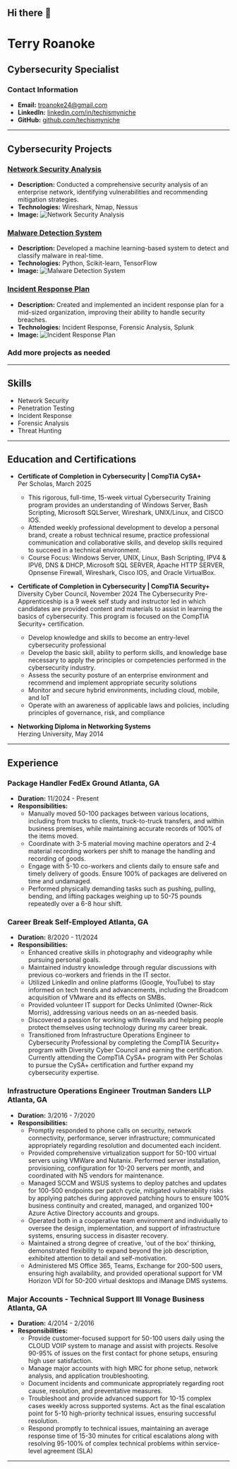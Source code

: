 ## Hi there 👋

<!--
**techismyniche/techismyniche** is a ✨ _special_ ✨ repository because its `README.md` (this file) appears on your GitHub profile.

Here are some ideas to get you started:

- 🔭 I’m currently working on ...
- 🌱 I’m currently learning ...
- 👯 I’m looking to collaborate on ...
- 🤔 I’m looking for help with ...
- 💬 Ask me about ...
- 📫 How to reach me: ...
- 😄 Pronouns: ...
- ⚡ Fun fact: ...
-->


# Terry Roanoke

## Cybersecurity Specialist

### Contact Information
- **Email:** [troanoke24@gmail.com](mailto:troanoke24@gmail.com)
- **LinkedIn:** [linkedin.com/in/techismyniche](https://www.linkedin.com/in/techismyniche)
- **GitHub:** [github.com/techismyniche](https://github.com/techismyniche)

---

## Cybersecurity Projects

### [Network Security Analysis](https://github.com/your-profile/network-security-analysis)
- **Description:** Conducted a comprehensive security analysis of an enterprise network, identifying vulnerabilities and recommending mitigation strategies.
- **Technologies:** Wireshark, Nmap, Nessus
- **Image:** ![Network Security Analysis](URL_to_project_image)

### [Malware Detection System](https://github.com/your-profile/malware-detection-system)
- **Description:** Developed a machine learning-based system to detect and classify malware in real-time.
- **Technologies:** Python, Scikit-learn, TensorFlow
- **Image:** ![Malware Detection System](URL_to_project_image)

### [Incident Response Plan](https://github.com/your-profile/incident-response-plan)
- **Description:** Created and implemented an incident response plan for a mid-sized organization, improving their ability to handle security breaches.
- **Technologies:** Incident Response, Forensic Analysis, Splunk
- **Image:** ![Incident Response Plan](URL_to_project_image)

### Add more projects as needed

---

## Skills
- Network Security
- Penetration Testing
- Incident Response
- Forensic Analysis
- Threat Hunting

---

## Education and Certifications
- **Certificate of Completion in Cybersecurity | CompTIA CySA+**  
  Per Scholas, March 2025
  - This rigorous, full-time, 15-week virtual Cybersecurity Training program provides an understanding of Windows Server, Bash Scripting, Microsoft SQLServer, Wireshark, UNIX/Linux, and CISCO IOS.
  - Attended weekly professional development to develop a personal brand, create a robust technical resume, practice professional communication and collaborative skills, and develop skills required to succeed in a 
    technical environment.
  - Course Focus: Windows Server, UNIX, Linux, Bash Scripting, IPV4 & IPV6, DNS & DHCP, Microsoft SQL SERVER, Apache HTTP SERVER, Opnsense Firewall, Wireshark, Cisco IOS, and Oracle VirtualBox.

- **Certificate of Completion in Cybersecurity | CompTIA Security+**  
  Diversity Cyber Council, November 2024
  The Cybersecurity Pre-Apprenticeship is a 9 week self study and instructor led in which candidates are provided content and materials to assist in learning the basics of cybersecurity. This program is focused on the 
  CompTIA Security+ certification.

  - Develop knowledge and skills to become an entry-level cybersecurity professional
  - Develop the basic skill, ability to perform skills, and knowledge base necessary to apply the principles or competencies performed in the cybersecurity industry.
  - Assess the security posture of an enterprise environment and recommend and implement appropriate security solutions
  - Monitor and secure hybrid environments, including cloud, mobile, and IoT
  - Operate with an awareness of applicable laws and policies, including principles of governance, risk, and compliance

- **Networking Diploma in Networking Systems**  
  Herzing University, May 2014
  
---

## Experience

### Package Handler FedEx Ground Atlanta, GA 
- **Duration:** 11/2024 - Present
- **Responsibilities:**
  - Manually moved 50-100 packages between various locations, including from trucks to clients, truck-to-truck transfers, and within business premises, while maintaining accurate records of 100% of the items moved.
  - Coordinate with 3-5 material moving machine operators and 2-4 material recording workers per shift to manage the handling and recording of goods.
  - Engage with 5-10 co-workers and clients daily to ensure safe and timely delivery of goods. Ensure 100% of packages are delivered on time and undamaged.
  - Performed physically demanding tasks such as pushing, pulling, bending, and lifting packages weighing up to 50-75 pounds repeatedly over a 6-8 hour shift.

### Career Break Self-Employed Atlanta, GA 
- **Duration:** 8/2020 - 11/2024
- **Responsibilities:**
  - Enhanced creative skills in photography and videography while pursuing personal goals.
  - Maintained industry knowledge through regular discussions with previous co-workers and friends in the IT sector.
  - Utilized LinkedIn and online platforms (Google, YouTube) to stay informed on tech trends and advancements, including the Broadcom acquisition of VMware and its effects on SMBs.
  - Provided volunteer IT support for Decks Unlimited (Owner-Rick Morris), addressing various needs on an as-needed basis.
  - Discovered a passion for working with firewalls and helping people protect themselves using technology during my career break.
  - Transitioned from Infrastructure Operations Engineer to Cybersecurity Professional by completing the CompTIA Security+ program with Diversity Cyber Council and earning the certification. Currently attending the 
    CompTIA CySA+ program with Per Scholas to pursue the CySA+ certification and further expand my cybersecurity expertise.

### Infrastructure Operations Engineer Troutman Sanders LLP Atlanta, GA 
- **Duration:** 3/2016 - 7/2020
- **Responsibilities:**
  - Promptly responded to phone calls on security, network connectivity, performance, server infrastructure; communicated appropriately regarding resolution and documented each incident.
  - Provided comprehensive virtualization support for 50-100 virtual servers using VMWare and Nutanix. Performed server installation, provisioning, configuration for 10-20 servers per month, and coordinated with NS 
    vendors for maintenance.
  - Managed SCCM and WSUS systems to deploy patches and updates for 100-500 endpoints per patch cycle, mitigated vulnerability risks by applying patches during approved patching hours to ensure 100% business continuity 
    and created, managed, and organized 100+ Azure Active Directory accounts and groups.
  - Operated both in a cooperative team environment and individually to oversee the design, implementation, and support of infrastructure systems, ensuring success in disaster recovery.
  - Maintained a strong degree of creative, 'out of the box' thinking, demonstrated flexibility to expand beyond the job description, exhibited attention to detail and self-motivation.
  - Administered MS Office 365, Teams, Exchange for 200-500 users, ensuring high availability, and provided operational support for VM Horizon VDI for 50-200 virtual desktops and iManage DMS systems.

### Major Accounts - Technical Support III Vonage Business Atlanta, GA 
- **Duration:** 4/2014 - 2/2016
- **Responsibilities:**
  - Provide customer-focused support for 50-100 users daily using the CLOUD VOIP system to manage and assist with projects. Resolve 90-95% of issues on the first contact for phone setups, ensuring high user satisfaction.
  - Manage major accounts with high MRC for phone setup, network analysis, and application troubleshooting.
  - Document incidents and communicate appropriately regarding root cause, resolution, and preventative measures.
  - Troubleshoot and provide advanced support for 10-15 complex cases weekly across supported systems. Act as the final escalation point for 5-10 high-priority technical issues, ensuring successful resolution.
  - Respond promptly to technical issues, maintaining an average response time of 15-30 minutes for critical escalations along with resolving 95-100% of complex technical problems within service-level agreement (SLA)


---

